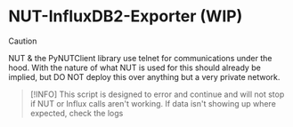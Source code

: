 # NUT-InfluxDB2-Exporter (WIP)

> [!CAUTION]
> NUT & the PyNUTClient library use telnet for communications under the hood. With the nature of what NUT is used for this should already be implied, but DO NOT deploy this over anything but a very private network.

> [!INFO]
> This script is designed to error and continue and will not stop if NUT or Influx calls aren't working. If data isn't showing up where expected, check the logs